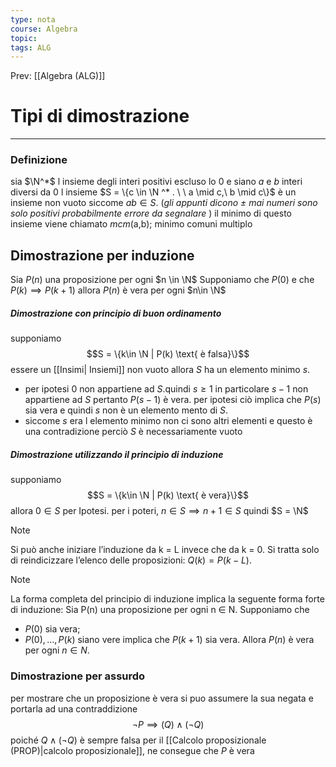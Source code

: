 ```yaml
---
type: nota
course: Algebra
topic: 
tags: ALG
---
```


Prev: [[Algebra (ALG)]]

# Tipi di dimostrazione
---
### Definizione
sia $\N^*$ l insieme degli interi positivi escluso lo $0$ e siano  $a$ e $b$ interi diversi da $0$ l insieme $S = \{c \in \N ^* . \ \ a \mid c,\ b \mid c\}$  è un insieme non vuoto siccome $ab \in S$. (_gli appunti dicono $\pm$ mai numeri sono solo positivi probabilmente errore da segnalare_ )
il minimo di questo insieme viene chiamato _mcm_(a,b); minimo comuni multiplo

## Dimostrazione per induzione 
Sia $P(n)$ una proposizione per ogni $n \in \N$ Supponiamo che $P(0)$ e che $P(k)\implies P(k+1)$ allora $P(n)$ è vera per ogni $n\in \N$  
##### Dimostrazione con principio di buon ordinamento 
supponiamo 
$$S = \{k\in \N | P(k) \text{ è falsa}\}$$
essere un [[Insimi| Insiemi]] non vuoto allora $S$ ha un elemento minimo $s$.
- per ipotesi $0$ non appartiene ad $S$.quindi $s \geq 1$ in particolare $s-1$ non appartiene ad $S$ pertanto $P(s-1)$ è vera. per ipotesi ciò implica che $P(s)$ sia vera e quindi $s$ non è un elemento mento di $S$.
- siccome $s$ era l elemento minimo non ci sono altri elementi e questo è una contradizione perciò $S$ è necessariamente vuoto 

##### Dimostrazione utilizzando il principio di induzione
supponiamo 
$$S = \{k\in \N | P(k) \text{ è vera}\}$$
allora $0 \in S$ per Ipotesi. per i poteri, $n \in S \implies n + 1 \in S$ quindi $S = \N$ 

> [!note]
> Si può anche iniziare l’induzione da k = L invece che da k = 0. Si tratta solo di reindicizzare l’elenco delle proposizioni: $Q(k) = P(k − L)$.

> [!note]
>  La forma completa del principio di induzione  implica la seguente forma forte di induzione: Sia P(n) una proposizione per ogni n ∈ N. Supponiamo che 
>  - $P(0)$ sia vera; 
>  - $P(0),...,P(k)$ siano vere implica che $P(k +1)$ sia vera. Allora $P(n)$ è vera per ogni $n \in N$.


### Dimostrazione per assurdo
per mostrare che un proposizione è vera si puo assumere la sua negata e portarla ad una contraddizione
$$\neg P \implies (Q)\land (\neg Q)$$
poiché $Q \land (\neg Q)$  è sempre falsa per il [[Calcolo proposizionale (PROP)|calcolo proposizionale]], ne consegue che $P$ è vera

